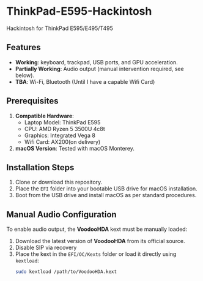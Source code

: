 # ThinkPad-E595-Hackintosh
 Hackintosh for ThinkPad E595/E495/T495


## Features
- **Working**: keyboard, trackpad, USB ports, and GPU acceleration.
- **Partially Working**: Audio output (manual intervention required, see below).
- **TBA**: Wi-Fi, Bluetooth (Until I have a capable Wifi Card)

## Prerequisites
1. **Compatible Hardware**:
   - Laptop Model: ThinkPad E595
   - CPU: AMD Ryzen 5 3500U 4c8t
   - Graphics: Integrated Vega 8
   - Wifi Card: AX200(on delivery)
2. **macOS Version**: Tested with macOS Monterey.


## Installation Steps
1. Clone or download this repository.
2. Place the `EFI` folder into your bootable USB drive for macOS installation.
3. Boot from the USB drive and install macOS as per standard procedures.

## Manual Audio Configuration
To enable audio output, the **VoodooHDA** kext must be manually loaded:
1. Download the latest version of **VoodooHDA** from its official source.
2. Disable SIP via recovery
3. Place the kext in the `EFI/OC/Kexts` folder or load it directly using `kextload`:
   ```bash
   sudo kextload /path/to/VoodooHDA.kext